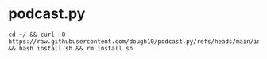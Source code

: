 # podcast.py

```text
cd ~/ && curl -O https://raw.githubusercontent.com/dough10/podcast.py/refs/heads/main/install.sh && bash install.sh && rm install.sh
```